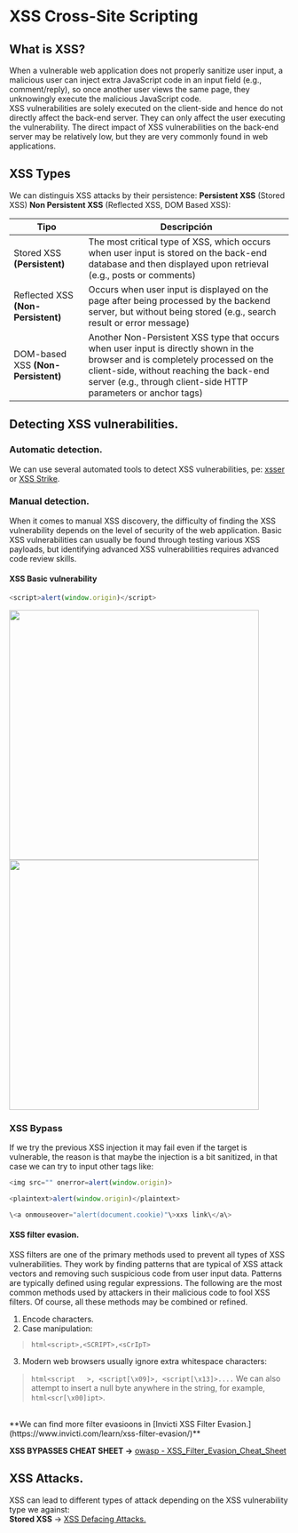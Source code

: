 # XSS Cross-Site Scripting 
## What is XSS?
When a vulnerable web application does not properly sanitize user input, a malicious user can inject extra JavaScript code in an input field (e.g., comment/reply), so once another user views the same 
page, they unknowingly execute the malicious JavaScript code.</br>
XSS vulnerabilities are solely executed on the client-side and hence do not directly affect the back-end server. They can only affect the user executing the vulnerability. 
The direct impact of XSS vulnerabilities on the back-end server may be relatively low, but they are very commonly found in web applications.

## XSS Types
We can distinguis XSS attacks by their persistence: __Persistent XSS__ (Stored XSS) __Non Persistent XSS__ (Reflected XSS, DOM Based XSS):

| Tipo                                   | Descripción                                                                                                                                                                                                                                                                                                      |
| -------------------------------------- | ---------------------------------------------------------------------------------------------------------------------------------------------------------------------------------------------------------------------------------------------------------------------------------------------------------------- |
| Stored XSS __(Persistent)__       | The most critical type of XSS, which occurs when user input is stored on the back-end database and then displayed upon retrieval (e.g., posts or comments)          |
| Reflected XSS __(Non-Persistent)__     | Occurs when user input is displayed on the page after being processed by the backend server, but without being stored (e.g., search result or error message)                                                                                            |
| DOM-based XSS __(Non-Persistent)__ | Another Non-Persistent XSS type that occurs when user input is directly shown in the browser and is completely processed on the client-side, without reaching the back-end server (e.g., through client-side HTTP parameters or anchor tags) |

## Detecting XSS vulnerabilities.
### Automatic detection.
We can use several automated tools to detect XSS vulnerabilities, pe: [xsser](https://github.com/epsylon/xsser) or [XSS Strike](https://github.com/s0md3v/XSStrike).

### Manual detection.
When it comes to manual XSS discovery, the difficulty of finding the XSS vulnerability depends on the level of security of the web application. Basic XSS vulnerabilities can usually be found through testing various XSS payloads, but identifying advanced XSS vulnerabilities requires advanced code review skills. </br>
#### XSS Basic vulnerability
```javascript
<script>alert(window.origin)</script>
```
<img src="https://github.com/alejandro-pentest/Hacking-Web/assets/161533623/a82237cb-c6d8-4e2b-bc1d-ab4256d4a205" width="450">
<img src="https://github.com/alejandro-pentest/Hacking-Web/assets/161533623/aa0a4bc8-54bc-485e-a4f5-08fafd5d21b5" width="450">

### XSS Bypass
If we try the previous XSS injection it may fail even if the target is vulnerable, the reason is that maybe the injection is a bit sanitized, in that case we can try
to input other tags like:
```javascript
<img src="" onerror=alert(window.origin)>
```
```javascript
<plaintext>alert(window.origin)</plaintext>
```
```javascript
\<a onmouseover="alert(document.cookie)"\>xxs link\</a\> 
```
#### XSS filter evasion.
XSS filters are one of the primary methods used to prevent all types of XSS vulnerabilities. They work by finding patterns that are typical of XSS attack vectors and removing such suspicious code from user input data. Patterns are typically defined using regular expressions. 
The following are the most common methods used by attackers in their malicious code to fool XSS filters. Of course, all these methods may be combined or refined. 
1. Encode characters.
2. Case manipulation:
> ```html<script>,<SCRIPT>,<sCrIpT>```
3. Modern web browsers usually ignore extra whitespace characters:
> ```html<script   >, <script[\x09]>, <script[\x13]>....``` We can also attempt to insert a null byte anywhere in the string, for example, ```html<scr[\x00]ipt>```.
<br />
**We can find more filter evasioons in [Invicti XSS Filter Evasion.](https://www.invicti.com/learn/xss-filter-evasion/)**

**XSS BYPASSES CHEAT SHEET ->** [owasp - XSS_Filter_Evasion_Cheat_Sheet](https://cheatsheetseries.owasp.org/cheatsheets/XSS_Filter_Evasion_Cheat_Sheet.html)

## XSS Attacks.
XSS can lead to different types of attack depending on the XSS vulnerability type we against:<br/> 
**Stored XSS** -> [XSS Defacing Attacks.](https://github.com/alejandro-pentest/Hacking-Web/blob/main/XSS%20Cross-Site%20Scripting/XSS%20ATTACKS/XSS%20Defacing%20Attacks.md)








